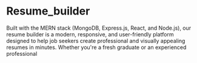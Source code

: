 # Resume_builder
Built with the MERN stack (MongoDB, Express.js, React, and Node.js), our resume builder is a modern, responsive, and user-friendly platform designed to help job seekers create professional and visually appealing resumes in minutes. Whether you're a fresh graduate or an experienced professional 
